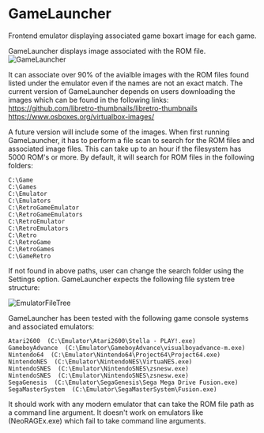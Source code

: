 # GameLauncher
Frontend emulator displaying associated game boxart image for each game.

GameLauncher displays image associated with the ROM file.
![GameLauncher](https://github.com/user-attachments/assets/38fbb66d-529f-4a70-9aee-a7458131300d)

It can associate over 90% of the avialble images with the ROM files found listed under the emulator even if the names are not an exact match.
The current version of GameLauncher depends on users downloading the images which can be found in the following links:
https://github.com/libretro-thumbnails/libretro-thumbnails
https://www.osboxes.org/virtualbox-images/

A future version will include some of the images.
When first running GameLauncher, it has to perform a file scan to search for the ROM files and associated image files. This can take up to an hour if the filesystem has 5000 ROM's or more.
By default, it will search for ROM files in the following folders:
````
C:\Game
C:\Games
C:\Emulator
C:\Emulators
C:\RetroGameEmulator
C:\RetroGameEmulators
C:\RetroEmulator
C:\RetroEmulators
C:\Retro
C:\RetroGame
C:\RetroGames
C:\GameRetro
````
If not found in above paths, user can change the search folder using the Settings option.
GameLauncher expects the following file system tree structure:

![EmulatorFileTree](https://github.com/user-attachments/assets/ac1f01ca-5fde-41e1-94eb-3bd1f3f9ca47)




GameLauncher has been tested with the following game console systems and associated emulators:
````
Atari2600  (C:\Emulator\Atari2600\Stella - PLAY!.exe)
GameboyAdvance  (C:\Emulator\GameboyAdvance\visualboyadvance-m.exe)
Nintendo64  (C:\Emulator\Nintendo64\Project64\Project64.exe)
NintendoNES  (C:\Emulator\NintendoNES\VirtuaNES.exe)
NintendoSNES  (C:\Emulator\NintendoSNES\zsnesw.exe)
NintendoSNES  (C:\Emulator\NintendoSNES\zsnesw.exe)
SegaGenesis  (C:\Emulator\SegaGenesis\Sega Mega Drive Fusion.exe)
SegaMasterSystem  (C:\Emulator\SegaMasterSystem\Fusion.exe)
````

It should work with any modern emulator that can take the ROM file path as a command line argument.
It doesn't work on emulators like (NeoRAGEx.exe) which fail to take command line arguments.
